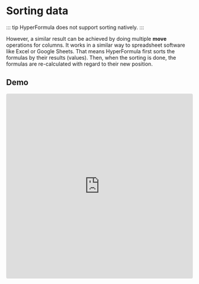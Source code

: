 # Sorting data

::: tip
HyperFormula does not support sorting natively.
:::

However, a similar result can be achieved by doing multiple **move**
operations for columns. It works in a similar way to spreadsheet
software like Excel or Google Sheets. That means HyperFormula first
sorts the formulas by their results (values). Then, when the sorting
is done, the formulas are re-calculated with regard to their new
position.

## Demo

<iframe
     src="https://codesandbox.io/embed/github/handsontable/hyperformula-demos/tree/0.2.x/sorting?autoresize=1&fontsize=11&hidenavigation=1&theme=light&view=preview"
     style="width:100%; height:500px; border:0; border-radius: 4px; overflow:hidden;"
     title="handsontable/hyperformula-demos: sorting"
     allow="accelerometer; ambient-light-sensor; camera; encrypted-media; geolocation; gyroscope; hid; microphone; midi; payment; usb; vr; xr-spatial-tracking"
     sandbox="allow-autoplay allow-forms allow-modals allow-popups allow-presentation allow-same-origin allow-scripts"
   ></iframe>
